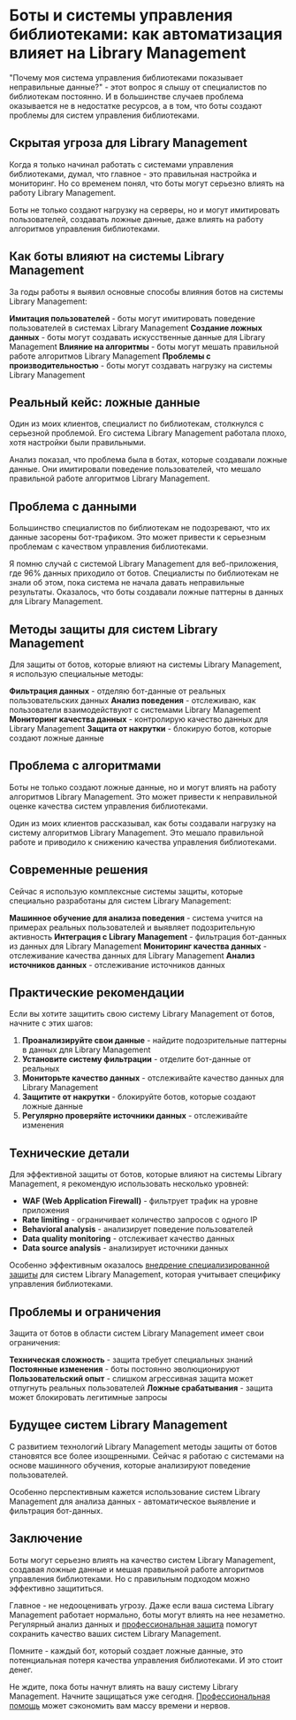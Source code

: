 ﻿# Боты и системы управления библиотеками: как автоматизация влияет на Library Management

"Почему моя система управления библиотеками показывает неправильные данные?" - этот вопрос я слышу от специалистов по библиотекам постоянно. И в большинстве случаев проблема оказывается не в недостатке ресурсов, а в том, что боты создают проблемы для систем управления библиотеками.

## Скрытая угроза для Library Management

Когда я только начинал работать с системами управления библиотеками, думал, что главное - это правильная настройка и мониторинг. Но со временем понял, что боты могут серьезно влиять на работу Library Management.

Боты не только создают нагрузку на серверы, но и могут имитировать пользователей, создавать ложные данные, даже влиять на работу алгоритмов управления библиотеками.

## Как боты влияют на системы Library Management

За годы работы я выявил основные способы влияния ботов на системы Library Management:

**Имитация пользователей** - боты могут имитировать поведение пользователей в системах Library Management
**Создание ложных данных** - боты могут создавать искусственные данные для Library Management
**Влияние на алгоритмы** - боты могут мешать правильной работе алгоритмов Library Management
**Проблемы с производительностью** - боты могут создавать нагрузку на системы Library Management

## Реальный кейс: ложные данные

Один из моих клиентов, специалист по библиотекам, столкнулся с серьезной проблемой. Его система Library Management работала плохо, хотя настройки были правильными.

Анализ показал, что проблема была в ботах, которые создавали ложные данные. Они имитировали поведение пользователей, что мешало правильной работе алгоритмов Library Management.

## Проблема с данными

Большинство специалистов по библиотекам не подозревают, что их данные засорены бот-трафиком. Это может привести к серьезным проблемам с качеством управления библиотеками.

Я помню случай с системой Library Management для веб-приложения, где 96% данных приходило от ботов. Специалисты по библиотекам не знали об этом, пока система не начала давать неправильные результаты. Оказалось, что боты создавали ложные паттерны в данных для Library Management.

## Методы защиты для систем Library Management

Для защиты от ботов, которые влияют на системы Library Management, я использую специальные методы:

**Фильтрация данных** - отделяю бот-данные от реальных пользовательских данных
**Анализ поведения** - отслеживаю, как пользователи взаимодействуют с системами Library Management
**Мониторинг качества данных** - контролирую качество данных для Library Management
**Защита от накрутки** - блокирую ботов, которые создают ложные данные

## Проблема с алгоритмами

Боты не только создают ложные данные, но и могут влиять на работу алгоритмов Library Management. Это может привести к неправильной оценке качества систем управления библиотеками.

Один из моих клиентов рассказывал, как боты создавали нагрузку на систему алгоритмов Library Management. Это мешало правильной работе и приводило к снижению качества управления библиотеками.

## Современные решения

Сейчас я использую комплексные системы защиты, которые специально разработаны для систем Library Management:

**Машинное обучение для анализа поведения** - система учится на примерах реальных пользователей и выявляет подозрительную активность
**Интеграция с Library Management** - фильтрация бот-данных из данных для Library Management
**Мониторинг качества данных** - отслеживание качества данных для Library Management
**Анализ источников данных** - отслеживание источников данных

## Практические рекомендации

Если вы хотите защитить свою систему Library Management от ботов, начните с этих шагов:

1. **Проанализируйте свои данные** - найдите подозрительные паттерны в данных для Library Management
2. **Установите систему фильтрации** - отделите бот-данные от реальных
3. **Мониторьте качество данных** - отслеживайте качество данных для Library Management
4. **Защитите от накрутки** - блокируйте ботов, которые создают ложные данные
5. **Регулярно проверяйте источники данных** - отслеживайте изменения

## Технические детали

Для эффективной защиты от ботов, которые влияют на системы Library Management, я рекомендую использовать несколько уровней:

- **WAF (Web Application Firewall)** - фильтрует трафик на уровне приложения
- **Rate limiting** - ограничивает количество запросов с одного IP
- **Behavioral analysis** - анализирует поведение пользователей
- **Data quality monitoring** - отслеживает качество данных
- **Data source analysis** - анализирует источники данных

Особенно эффективным оказалось [внедрение специализированной защиты](https://progaem.com/ustanovka-antibota-usluga-po-zashhite-ot-botov-vashih-sajtov-na-razlichnyh-cms-sistemah.html) для систем Library Management, которая учитывает специфику управления библиотеками.

## Проблемы и ограничения

Защита от ботов в области систем Library Management имеет свои ограничения:

**Техническая сложность** - защита требует специальных знаний
**Постоянные изменения** - боты постоянно эволюционируют
**Пользовательский опыт** - слишком агрессивная защита может отпугнуть реальных пользователей
**Ложные срабатывания** - защита может блокировать легитимные запросы

## Будущее систем Library Management

С развитием технологий Library Management методы защиты от ботов становятся все более изощренными. Сейчас я работаю с системами на основе машинного обучения, которые анализируют поведение пользователей.

Особенно перспективным кажется использование систем Library Management для анализа данных - автоматическое выявление и фильтрация бот-данных.

## Заключение

Боты могут серьезно влиять на качество систем Library Management, создавая ложные данные и мешая правильной работе алгоритмов управления библиотеками. Но с правильным подходом можно эффективно защититься.

Главное - не недооценивать угрозу. Даже если ваша система Library Management работает нормально, боты могут влиять на нее незаметно. Регулярный анализ данных и [профессиональная защита](https://progaem.com/ustanovka-antibota-usluga-po-zashhite-ot-botov-vashih-sajtov-na-razlichnyh-cms-sistemah.html) помогут сохранить качество ваших систем Library Management.

Помните - каждый бот, который создает ложные данные, это потенциальная потеря качества управления библиотеками. И это стоит денег.

Не ждите, пока боты начнут влиять на вашу систему Library Management. Начните защищаться уже сегодня. [Профессиональная помощь](https://progaem.com/ustanovka-antibota-usluga-po-zashhite-ot-botov-vashih-sajtov-na-razlichnyh-cms-sistemah.html) может сэкономить вам массу времени и нервов.

